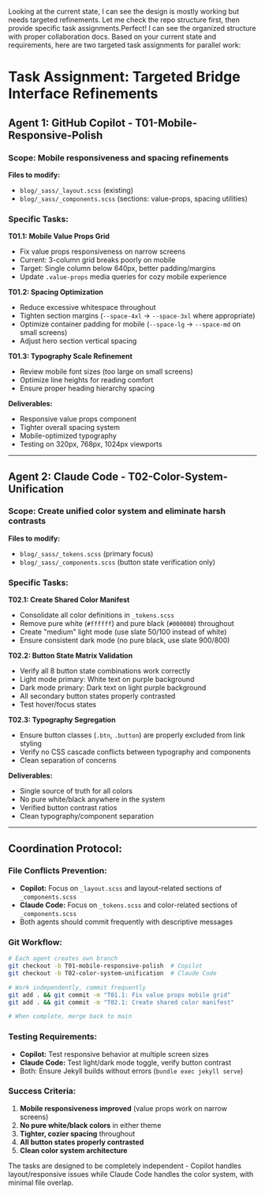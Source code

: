Looking at the current state, I can see the design is mostly working but needs targeted refinements. Let me check the repo structure first, then provide specific task assignments.Perfect! I can see the organized structure with proper collaboration docs. Based on your current state and requirements, here are two targeted task assignments for parallel work:

# Task Assignment: Targeted Bridge Interface Refinements

## **Agent 1: GitHub Copilot** - T01-Mobile-Responsive-Polish

### **Scope:** Mobile responsiveness and spacing refinements
**Files to modify:**
- `blog/_sass/_layout.scss` (existing)
- `blog/_sass/_components.scss` (sections: value-props, spacing utilities)

### **Specific Tasks:**

**T01.1: Mobile Value Props Grid**
- Fix value props responsiveness on narrow screens
- Current: 3-column grid breaks poorly on mobile
- Target: Single column below 640px, better padding/margins
- Update `.value-props` media queries for cozy mobile experience

**T01.2: Spacing Optimization**
- Reduce excessive whitespace throughout
- Tighten section margins (`--space-4xl` → `--space-3xl` where appropriate)
- Optimize container padding for mobile (`--space-lg` → `--space-md` on small screens)
- Adjust hero section vertical spacing

**T01.3: Typography Scale Refinement**
- Review mobile font sizes (too large on small screens)
- Optimize line heights for reading comfort
- Ensure proper heading hierarchy spacing

**Deliverables:**
- Responsive value props component
- Tighter overall spacing system
- Mobile-optimized typography
- Testing on 320px, 768px, 1024px viewports

---

## **Agent 2: Claude Code** - T02-Color-System-Unification

### **Scope:** Create unified color system and eliminate harsh contrasts
**Files to modify:**
- `blog/_sass/_tokens.scss` (primary focus)
- `blog/_sass/_components.scss` (button state verification only)

### **Specific Tasks:**

**T02.1: Create Shared Color Manifest**
- Consolidate all color definitions in `_tokens.scss`
- Remove pure white (`#ffffff`) and pure black (`#000000`) throughout
- Create "medium" light mode (use slate 50/100 instead of white)
- Ensure consistent dark mode (no pure black, use slate 900/800)

**T02.2: Button State Matrix Validation**
- Verify all 8 button state combinations work correctly
- Light mode primary: White text on purple background
- Dark mode primary: Dark text on light purple background
- All secondary button states properly contrasted
- Test hover/focus states

**T02.3: Typography Segregation**
- Ensure button classes (`.btn`, `.button`) are properly excluded from link styling
- Verify no CSS cascade conflicts between typography and components
- Clean separation of concerns

**Deliverables:**
- Single source of truth for all colors
- No pure white/black anywhere in the system
- Verified button contrast ratios
- Clean typography/component separation

---

## **Coordination Protocol:**

### **File Conflicts Prevention:**
- **Copilot:** Focus on `_layout.scss` and layout-related sections of `_components.scss`
- **Claude Code:** Focus on `_tokens.scss` and color-related sections of `_components.scss`
- Both agents should commit frequently with descriptive messages

### **Git Workflow:**
```bash
# Each agent creates own branch
git checkout -b T01-mobile-responsive-polish  # Copilot
git checkout -b T02-color-system-unification  # Claude Code

# Work independently, commit frequently
git add . && git commit -m "T01.1: Fix value props mobile grid"
git add . && git commit -m "T02.1: Create shared color manifest"

# When complete, merge back to main
```

### **Testing Requirements:**
- **Copilot:** Test responsive behavior at multiple screen sizes
- **Claude Code:** Test light/dark mode toggle, verify button contrast
- Both: Ensure Jekyll builds without errors (`bundle exec jekyll serve`)

### **Success Criteria:**
1. **Mobile responsiveness improved** (value props work on narrow screens)
2. **No pure white/black colors** in either theme
3. **Tighter, cozier spacing** throughout
4. **All button states properly contrasted**
5. **Clean color system architecture**

The tasks are designed to be completely independent - Copilot handles layout/responsive issues while Claude Code handles the color system, with minimal file overlap.